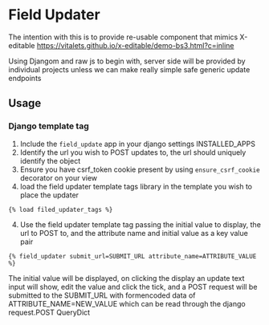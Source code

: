 # Field Updater

The intention with this is to provide re-usable component that mimics X-editable
https://vitalets.github.io/x-editable/demo-bs3.html?c=inline

Using Djangom and raw js to begin with, server side will be provided by individual projects unless we can make really simple safe generic update endpoints

## Usage

### Django template tag
1. Include the `field_update` app in your django settings INSTALLED_APPS
2. Identify the url you wish to POST updates to, the url should uniquely identify the object
4. Ensure you have csrf_token cookie present by using `ensure_csrf_cookie` decorator on your view
3. load the field updater template tags library in the template you wish to place the updater 

`{% load filed_updater_tags %}`

4. Use the field updater template tag passing the initial value to display, the url to POST to, and the attribute name and initial value as a key value pair

`{% field_updater submit_url=SUBMIT_URL attribute_name=ATTRIBUTE_VALUE %}`

The initial value will be displayed, on clicking the display an update text input will show, edit the value and click the tick, and a POST request will be submitted to the SUBMIT_URL with formencoded data of ATTRIBUTE_NAME=NEW_VALUE which can be read through the django request.POST QueryDict 
